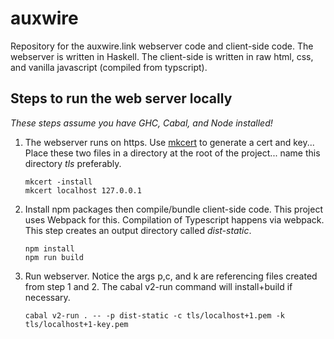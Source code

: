 # auxwire
Repository for the auxwire.link webserver code and client-side code. The webserver is written in Haskell. The client-side is written in raw html, css, and vanilla javascript (compiled from typscript).

## Steps to run the web server locally

*These steps assume you have GHC, Cabal, and Node installed!*

1. The webserver runs on https. Use [mkcert](https://github.com/FiloSottile/mkcert) to generate a cert and key... Place these two files in a directory at the root of the project... name this directory *tls* preferably.
   ```
   mkcert -install
   mkcert localhost 127.0.0.1
   ```
2. Install npm packages then compile/bundle client-side code. This project uses Webpack for this. Compilation of Typescript happens via webpack. This step creates an output directory called *dist-static*.
   ```
   npm install
   npm run build
   ```
3. Run webserver. Notice the args p,c, and k are referencing files created from step 1 and 2. The cabal v2-run command will install+build if necessary.
   ```
   cabal v2-run . -- -p dist-static -c tls/localhost+1.pem -k tls/localhost+1-key.pem
   ```
